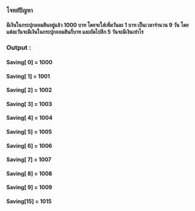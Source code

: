 ### โจทย์ปัญหา
#### มีเงินในกระปุกออมสินอยู่แล้ว 1000 บาท โดยจะใส่เพิ่มวันละ 1 บาท เป็นเวลาจำนวน 9 วัน โดยแต่ละวันจะมีเงินในกระปุกออมสินกี่บาท และถัดไปอีก 5 วันจะมีเงินเท่าไร

### Output :
#### Saving[ 0] = 1000
#### Saving[ 1] = 1001
#### Saving[ 2] = 1002
#### Saving[ 3] = 1003
#### Saving[ 4] = 1004
#### Saving[ 5] = 1005
#### Saving[ 6] = 1006
#### Saving[ 7] = 1007
#### Saving[ 8] = 1008
#### Saving[ 9] = 1009
#### Saving[15] = 1015
